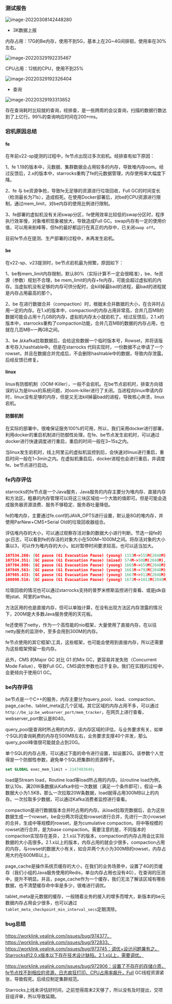 ### 测试报告

![image-20220308142448280](images/image-20220308142448280.png)

- 3K数据上报

内存占用：17G的Be内存，使用不到5G，基本上在2G~4G间徘徊，使用率在30%左右。

![image-20220329192235467](images/image-20220329192235467.png)

CPU占用：12核的CPU，使用不到25%

![image-20220329192326404](images/image-20220329192326404.png)



- 查询

![image-20220329193313652](images/image-20220329193313652.png)

存在查询耗时比较就的查询，经排查，是一些跨周的会议查询，扫描的数据行数达到了上亿行。99%的查询响应时间在200+ms。



### 宕机原因总结

#### fe

在年前v22-sp提测的过程中，fe节点出现过多次宕机。经排查有如下原因：

1、fe 1.19的版本中，元数据、集群数据会占用较多的内存，导致堆内存oom。经过反馈后，2.x的版本中，starrocks重构了fe的元数据管理，内存使用率大幅度下降。

2、fe 与 be资源争抢，导致fe无足够的资源进行垃圾回收，Full GC的时间变长（检测最长为71s），造成假死。在使用Docker部署后，对be的CPU资源进行限制，通过mem_limit，对be内存的使用比例进行限制。

3、fe部署的虚拟机没有关闭swap分区，fe使用效率比较低的swap分区时，程序执行效率慢，对象堆积现象被放大，导致造成Full GC。swap内存有一定的使用价值，可以用来削峰等，但fe的最好都运行在真正的内存中，已关闭`swap off`。



目前fe节点在提测、生产部署的过程中，未再发生宕机。



#### be

在v22-sp、v23提测时，be节点宕机最为频繁，原因如下：

1、be有mem_limit内存限制，默认80%（实际计算不一定会很精准），be、fe资源（参数）规划不合理，be mem_limit的内存+fe内存，可能会超过虚拟机的内存。当虚拟机没有足够的内存可供分配时，会kill掉最bad的进程，最bad的进程就是内存占用最高的那个。

2、be 在进行数据合并（compaction）时，根据未合并数据的大小，在合并时占用一定的内存。在1.x的版本中，compaction的内存占用非常高，合并几百MB的数据可能会占用十几GB的内存，虚拟机内存太小就宕机了。经过反馈后，2.1.x的版本中，starrocks重构了compaction功能，合并几百MB的数据的内存占用，也就在几百MB~一两GB之间。

3、be 从kafka拉取数据后，会给这些数据一个临时版本号，Rowset，并将该版本号存入hashtable中。但是在starrocks 代码实现时，一份数据不止申请了一个rowset，并且在数据合并完成后，不会删除hashtable中的数据，导致内存泄露。后经反馈已修复。



#### linux

linux有防御机制（OOM-Killer），一般不会宕机。在be节点宕机时，排查方向错误的认为是linux的系统问题，对oom-killer进行了关闭。当进程向linux申请内存时，linux没有足够的内存，但是又无法kill掉最bad的进程，导致核心奔溃，linux宕机。



#### 防御机制

在实际的部署中，很难保证服务100%的可用，所以，我们采用docker进行部署，利用docker的重启机制进行防御性处理，在fe、be节点发生宕机时，可以通过docker进行快速调度进行重启，重启的时间一般在3~15s之内。

当linux发生宕机时，线上阿里云的虚拟机监控到后，会快速对linux进行重启，重启时间一般在1~3min之内。在虚拟机重启后，docker进程也会进行重启，并调度fe、be节点进行启动。





### fe内存评估

starrocks的fe节点是一个Java服务，Java服务的内存主要分为堆内存、直接内存和方法区。粗暴的内存管理可以将这三块区域给一个大致的值即可。但是可能会造成服务器资源浪费、服务不够稳定、服务吞吐量降低。

fe的堆内存，主要通过fe.conf的JAVA_OPTS进行设置，默认是8G的堆内存，并使用ParNew+CMS+Serial Old的垃圾回收器组合。

评估堆内存的大小，可以通过观察存活对象的数据大小进行判断。节选一段fe的gc日志，可以看到fe的存活的对象大小在500M~1000M之间。将存活对象的大小乘以3，可以作为堆内存的大小。如对暂停时间要求较高，也可以适当加大。

```json
107534.260: [GC pause (G1 Evacuation Pause) (young) 1153M->555M(2048M), 0.0410418 secs]
107534.351: [GC pause (G1 Evacuation Pause) (mixed) 574M->508M(2048M), 0.0316101 secs]
107704.880: [GC pause (G1 Evacuation Pause) (young) 1665M->659M(2048M), 0.0874104 secs]
107849.563: [GC pause (G1 Evacuation Pause) (young) 1661M->792M(2048M), 0.1157495 secs]
107985.433: [GC pause (G1 Evacuation Pause) (young) 1667M->911M(2048M), 0.1187512 secs]
108090.516: [GC pause (G1 Evacuation Pause) (young) 1672M->1012M(2048M), 0.0994080 secs]
```

垃圾回收的情况也可以通过starrocks支持的普罗米修斯监控进行查看、或是jdk自带jstat、阿里的arthas。

方法区用的也是直接内存，但可以单独计算，在没有出现方法区内存泄露的情况下，200M是大多数Java服务使用的天花板。

fe还使用了netty，作为一个高性能的nio框架，大量使用了直接内存，在以往netty服务的监测中，至多会用到300M的内存。

fe节点使用的其它框架\工具，这些框架，也可能会使用到直接内存，所以还需要为这些框架预留一些内存。



此外，CMS 的Major GC 对比 G1 的Mix GC，更容易并发失败（Concurrent Mode Failue），导致Full GC，CMS调优参数也过于复杂。我们在实践的过程中，会更倾向于使用G1 GC。



### be内存评估

be节点是一个C++的服务，内存主要分为query_pool、load、compaction、page_cache、tablet_meta这几个区域。其它区域的内存占用不多，可以通过`http://be_ip:be_webserver_port/mem_tracker`，在网页上进行查看，webserver_port默认是8040。

query_pool是查询时所占用的内存，该内存区域的评估，与业务要求有关，如单个SQL的查询耗费的内存在500MB左右，业务要求支撑40个并发，那么query_pool峰值很可能就会占到20G。

单个SQL的内存占用，可以通过下面的命令进行设置，如设置2G。该参数个人觉得是一个防御性参数，避免单个SQL把集群的资源榨干。

```sql
set GLOBAL exec_mem_limit = 2147483648;
```

load是Stream load，Routine load等load所占用的内存。以routine load为例，默认10s、满20W条数据从Kafka中拉一次数据（满足一个条件即可），假设一条数据大小为1.5KB，那么一次拉取20W条数据，load就得占用300MB以上的内存。一次拉取多少数据，可以通过Kafka消费者监控进行查看。

compaction是进行数据版本合并时占用的内存。从load拉取完数据后，会为这些数据生成一个rowset，be会分两次将这些rowset进行合并，先进行一次小rowset的合并，生成中等规模的rowset，是为cumulative compaction。将中等规模的rowset进行合并，是为base compaction。需要注意的是，不同版本的compaction实现存在差异， 2.1.x以下的版本，compaction的内存占用会比实际数据的大小高很多。2.1.x以上的版本，内存占用的就会少很多，compaction占用的内存，与rowset的数据大小有关，如合并两个大小为300MB的rowset，内存占用大约在600MB以上。

page_cache是操作系统页缓存的大小，在我们的业务场景中，设置了4G的页缓存（我们小组的Java服务使用的Redis，单台内存占用也没有4G），在查询的压测中，提升不明显。并且，page_cache作为一个缓存，我们无法了解该区域有哪些数据，也不清楚缓存命中率是多少，很难进行调优。

tablet_meta是元数据的缓存，一般随着业务的接入的增多而增大，新版本的be元数据内存占用会少很多，也可以通过`tablet_meta_checkpoint_min_interval_secs`定期清除。



### bug总结

https://worklink.yealink.com/issues/bug/974377、https://worklink.yealink.com/issues/bug/972833、https://worklink.yealink.com/issues/bug/973745：调优+设计问题兼有之。Starrocks的2.0.x版本以下存在技术设计缺陷。2.1.x以上，需要调优。

https://worklink.yealink.com/issues/bug/972906：设置了不存在的存储介质，fe节点找不到相应的资源，日志疯狂打印、CPU占用率飙升，Full GC线程资源紧张，导致假死。后续应制定集群规范。

Starrocks上线未评估好时间，之前觉得周末2天够了，所以没有及时提出，交项目组评审，所以导致延期。

